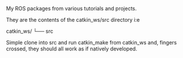 My ROS packages from various tutorials and projects.

They are the contents of the catkin_ws/src directory i:e  

catkin_ws/
└── src


Simple clone into src and run catkin_make from catkin_ws and, fingers crossed, they should all work as if natively developed.